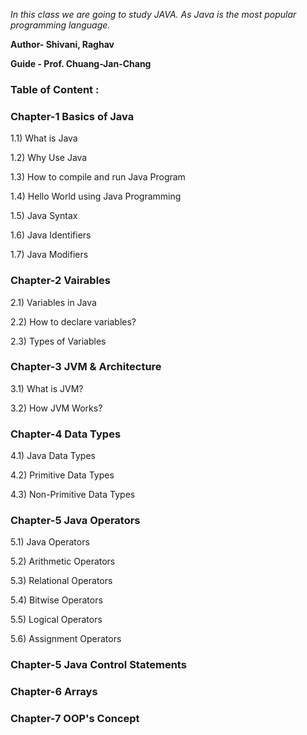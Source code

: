 *In this class we are going to study JAVA. As Java is the most popular programming language.*

**Author- Shivani, Raghav**

**Guide - Prof. Chuang-Jan-Chang**

### Table of Content :

### Chapter-1 Basics of Java

1.1) What is Java

1.2) Why Use Java

1.3) How to compile and run Java Program

1.4) Hello World using Java Programming

1.5) Java Syntax

1.6) Java Identifiers

1.7) Java Modifiers


### Chapter-2 Vairables

2.1) Variables in Java

2.2) How to declare variables?

2.3) Types of Variables


### Chapter-3 JVM & Architecture

3.1) What is JVM?
    
3.2) How JVM Works?


### Chapter-4 Data Types

4.1) Java Data Types

4.2) Primitive Data Types

4.3) Non-Primitive Data Types

### Chapter-5 Java Operators


5.1) Java Operators

5.2) Arithmetic Operators

5.3) Relational Operators

5.4) Bitwise Operators

5.5) Logical Operators

5.6) Assignment Operators


### Chapter-5 Java Control Statements

### Chapter-6 Arrays

### Chapter-7 OOP's Concept

